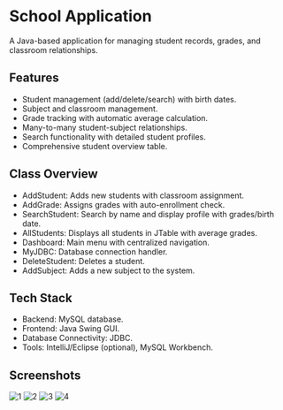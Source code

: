 # School Application
 A Java-based application for managing student records, grades, and classroom relationships.

 ## Features
- Student management (add/delete/search) with birth dates.
- Subject and classroom management.
- Grade tracking with automatic average calculation.
- Many-to-many student-subject relationships.
- Search functionality with detailed student profiles.
- Comprehensive student overview table.

## Class Overview
- AddStudent:	Adds new students with classroom assignment.
- AddGrade:	Assigns grades with auto-enrollment check.
- SearchStudent:	Search by name and display profile with grades/birth date.
- AllStudents:	Displays all students in JTable with average grades.
- Dashboard:	Main menu with centralized navigation.
- MyJDBC:	Database connection handler.
- DeleteStudent: Deletes a student.
- AddSubject: Adds a new subject to the system.

## Tech Stack
- Backend: MySQL database.
- Frontend: Java Swing GUI.
- Database Connectivity: JDBC.
- Tools: IntelliJ/Eclipse (optional), MySQL Workbench.

## Screenshots
![1](https://github.com/user-attachments/assets/de40715f-a4fd-4d8c-ae1c-28ba5715adfb)
![2](https://github.com/user-attachments/assets/385ce418-9d5f-4cb6-90c6-82f70f24893a)
![3](https://github.com/user-attachments/assets/12fe177b-86e3-4415-b41a-0df52da8c09c)
![4](https://github.com/user-attachments/assets/de12a3fe-95e0-4547-94f6-a08ace47d41a)




